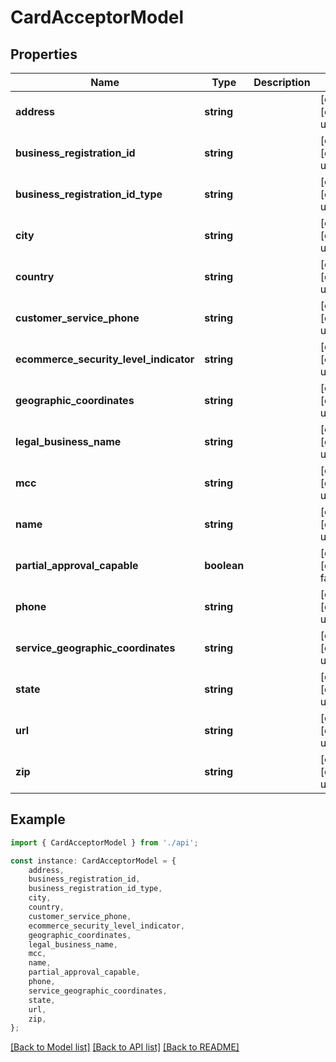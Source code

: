 # CardAcceptorModel


## Properties

Name | Type | Description | Notes
------------ | ------------- | ------------- | -------------
**address** | **string** |  | [optional] [default to undefined]
**business_registration_id** | **string** |  | [optional] [default to undefined]
**business_registration_id_type** | **string** |  | [optional] [default to undefined]
**city** | **string** |  | [optional] [default to undefined]
**country** | **string** |  | [optional] [default to undefined]
**customer_service_phone** | **string** |  | [optional] [default to undefined]
**ecommerce_security_level_indicator** | **string** |  | [optional] [default to undefined]
**geographic_coordinates** | **string** |  | [optional] [default to undefined]
**legal_business_name** | **string** |  | [optional] [default to undefined]
**mcc** | **string** |  | [optional] [default to undefined]
**name** | **string** |  | [optional] [default to undefined]
**partial_approval_capable** | **boolean** |  | [optional] [default to false]
**phone** | **string** |  | [optional] [default to undefined]
**service_geographic_coordinates** | **string** |  | [optional] [default to undefined]
**state** | **string** |  | [optional] [default to undefined]
**url** | **string** |  | [optional] [default to undefined]
**zip** | **string** |  | [optional] [default to undefined]

## Example

```typescript
import { CardAcceptorModel } from './api';

const instance: CardAcceptorModel = {
    address,
    business_registration_id,
    business_registration_id_type,
    city,
    country,
    customer_service_phone,
    ecommerce_security_level_indicator,
    geographic_coordinates,
    legal_business_name,
    mcc,
    name,
    partial_approval_capable,
    phone,
    service_geographic_coordinates,
    state,
    url,
    zip,
};
```

[[Back to Model list]](../README.md#documentation-for-models) [[Back to API list]](../README.md#documentation-for-api-endpoints) [[Back to README]](../README.md)
